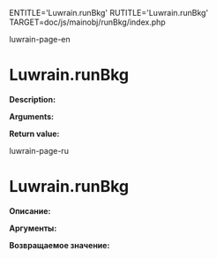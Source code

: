
ENTITLE='Luwrain.runBkg'
RUTITLE='Luwrain.runBkg'
TARGET=doc/js/mainobj/runBkg/index.php

luwrain-page-en

# Luwrain.runBkg

__Description:__

__Arguments:__

__Return value:__


luwrain-page-ru

# Luwrain.runBkg 

__Описание:__

__Аргументы:__

__Возвращаемое значение:__


